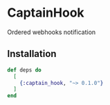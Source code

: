 # CaptainHook

Ordered webhooks notification

## Installation

```elixir
def deps do
  [
    {:captain_hook, "~> 0.1.0"}
  ]
end
```

